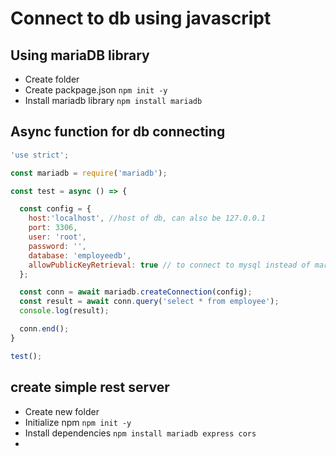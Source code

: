 # Connect to db using javascript

## Using mariaDB library
- Create folder
- Create packpage.json `npm init -y`
- Install mariadb library `npm install mariadb`

## Async function for db  connecting
```javascript
'use strict';

const mariadb = require('mariadb');

const test = async () => {

  const config = {
    host:'localhost', //host of db, can also be 127.0.0.1
    port: 3306,
    user: 'root',
    password: '',
    database: 'employeedb',
    allowPublicKeyRetrieval: true // to connect to mysql instead of mariadb
  };

  const conn = await mariadb.createConnection(config);
  const result = await conn.query('select * from employee');
  console.log(result);

  conn.end();
}

test();
```

## create simple rest server
- Create new folder
- Initialize npm `npm init -y`
- Install dependencies `npm install mariadb express cors`
- 